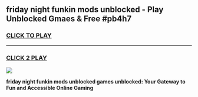 
## friday night funkin mods unblocked - Play Unblocked Gmaes & Free #pb4h7
<h3>
<a href="https://news.freeplayer.one?title=friday_night_funkin_mods_unblocked&ref=24F">CLICK TO PLAY</a></h3>
<hr>

<h3>
<a href="https://news.freeplayer.one?title=friday_night_funkin_mods_unblocked&ref=24F">CLICK 2 PLAY</a>
  
</h3>

<a href="https://news.freeplayer.one?title=friday_night_funkin_mods_unblocked&ref=24F/"><img src="https://clearcache.store/games.png"></a>


**friday night funkin mods unblocked games unblocked: Your Gateway to Fun and Accessible Online Gaming**
